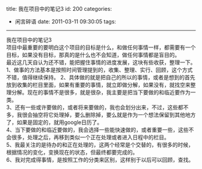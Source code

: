 title: 我在项目中的笔记3
id: 200
categories:
  - 闲言碎语
date: 2011-03-11 09:30:05
tags:
---

我在项目中的笔记3
</br>项目中最重要的要明白这个项目的目标是什么，和做任何事情一样，都需要有一个目标，如果没有目标，那真的是什么也不会知道，做任何事情都是盲目的。
</br>最近这几天自认为还不错，能把握住事情的进度发展，这块有些收获，整理一下。
</br>1、做事的方法基本是按照时间管理提到的，收集、整理、实行、回顾，这个方式不错，值得继续保持。 2、具体做的就是把自己的所以的事情，或者是想到的首先放到收集的栏目里面，如果有重要的事情，就立即做分解，如果没有，就找空来整理分解。现在的事情不是很多，就是很杂，我主要是把当下要做的和临近要作为一类。
</br>3、还有一些或许要做的，或者将来要做的，我也会划分出来，不过，这些都不多，我很会抽空将它处理掉，要么删除掉，要么就是作为一个想法保留到其他地方了，如果是固定的，就用google日历了。
</br>4、当下要做的和临近要做的，我会选择一些能快速做的，或者重要一些，这些不会很多，处理之后，再移到类似一个正在处理或者进入日程中的栏目。
</br>5、我最关注的是待办的和正在处理的，这两个经常是个交替的，有很多的时候，根据情况的变化，变换现在的状态，但最终都要完成的。
</br>6、我对完成得事情，是按照工作的分类来区别，这样别于以后可以回顾，查找。
